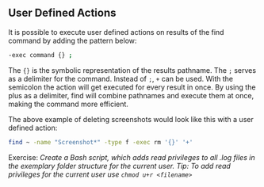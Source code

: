 ## User Defined Actions
It is possible to execute user defined actions on results of the find command by adding the pattern below:

~~~~ bash
-exec command {} ;
~~~~

The `{}` is the symbolic representation of the results pathname. The `;` serves as a delimiter for the command. Instead of `;`, `+` can be used. With the semicolon the action will get executed for every result in once. By using the plus as a delimiter, find will combine pathnames and execute them at once, making the command more efficient.

The above example of deleting screenshots would look like this with a user defined action:

~~~~ bash
find ~ -name "Screenshot*" -type f -exec rm '{}' '+'
~~~~

Exercise:
*Create a Bash script, which adds read privileges to all .log files in the exemplary folder structure for the current user. Tip: To add read privileges for the current user use `chmod u+r <filename>`*
